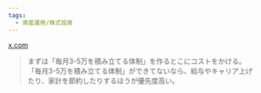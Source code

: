 ```yaml
---
tags:
  - 資産運用/株式投資
---
```

[x.com](https://x.com/fladdict/status/1677895478808285185)

>まずは「毎月3-5万を積み立てる体制」を作るとこにコストをかける。「毎月3-5万を積み立てる体制」ができてないなら、給与やキャリア上げたり、家計を節約したりするほうが優先度高い。

